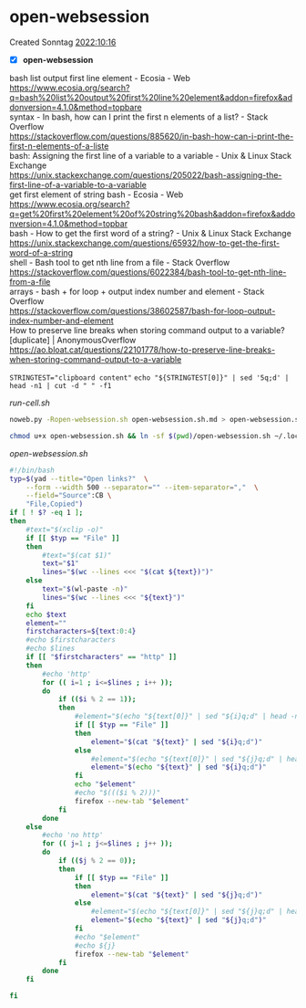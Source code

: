 # open-websession
Created Sonntag [2022:10:16]()

- [x] **open-websession**

bash list output first line element - Ecosia - Web  
https://www.ecosia.org/search?q=bash%20list%20output%20first%20line%20element&addon=firefox&addonversion=4.1.0&method=topbare  
syntax - In bash, how can I print the first n elements of a list? - Stack Overflow  
https://stackoverflow.com/questions/885620/in-bash-how-can-i-print-the-first-n-elements-of-a-liste  
bash: Assigning the first line of a variable to a variable - Unix & Linux Stack Exchange  
https://unix.stackexchange.com/questions/205022/bash-assigning-the-first-line-of-a-variable-to-a-variable  
get first element of string bash - Ecosia - Web  
https://www.ecosia.org/search?q=get%20first%20element%20of%20string%20bash&addon=firefox&addonversion=4.1.0&method=topbar  
bash - How to get the first word of a string? - Unix & Linux Stack Exchange  
https://unix.stackexchange.com/questions/65932/how-to-get-the-first-word-of-a-string  
shell - Bash tool to get nth line from a file - Stack Overflow  
https://stackoverflow.com/questions/6022384/bash-tool-to-get-nth-line-from-a-file  
arrays - bash + for loop + output index number and element - Stack Overflow  
https://stackoverflow.com/questions/38602587/bash-for-loop-output-index-number-and-element  
How to preserve line breaks when storing command output to a variable? [duplicate] | AnonymousOverflow  
https://ao.bloat.cat/questions/22101778/how-to-preserve-line-breaks-when-storing-command-output-to-a-variable  

``STRINGTEST="clipboard content"``
``echo "${STRINGTEST[0]}" | sed '5q;d' | head -n1 | cut -d " " -f1``

*run-cell.sh*
```bash
noweb.py -Ropen-websession.sh open-websession.sh.md > open-websession.sh && date
```


```bash
chmod u+x open-websession.sh && ln -sf $(pwd)/open-websession.sh ~/.local/bin/open-websession.sh && echo 'fertig'
```


*open-websession.sh*
```bash
#!/bin/bash
typ=$(yad --title="Open links?"  \
	--form --width 500 --separator="" --item-separator=","  \
	--field="Source":CB \
	"File,Copied")
if [ ! $? -eq 1 ];
then
    #text="$(xclip -o)"
    if [[ $typ == "File" ]]
    then
        #text="$(cat $1)"
        text="$1"
        lines="$(wc --lines <<< "$(cat ${text})")"
    else
        text="$(wl-paste -n)"
        lines="$(wc --lines <<< "${text}")"
    fi
    echo $text
    element=""
    firstcharacters=${text:0:4}
    #echo $firstcharacters
    #echo $lines
    if [[ "$firstcharacters" == "http" ]]
    then
        #echo 'http'
        for (( i=1 ; i<=$lines ; i++ ));
        do
            if (($i % 2 == 1));
            then
                #element="$(echo "${text[0]}" | sed "${i}q;d" | head -n1 | cut -d " " -f1)"
                if [[ $typ == "File" ]]
                then
                    element="$(cat "${text}" | sed "${i}q;d")"
                else
                    #element="$(echo "${text[0]}" | sed "${j}q;d" | head -n1 | cut -d " " -f2)"
                    element="$(echo "${text}" | sed "${i}q;d")"
                fi
                echo "$element"
                #echo "$((($i % 2)))"
                firefox --new-tab "$element"
            fi
        done
    else
        #echo 'no http'
        for (( j=1 ; j<=$lines ; j++ ));
        do
            if (($j % 2 == 0));
            then
                if [[ $typ == "File" ]]
                then
                    element="$(cat "${text}" | sed "${j}q;d")"
                else
                    #element="$(echo "${text[0]}" | sed "${j}q;d" | head -n1 | cut -d " " -f2)"
                    element="$(echo "${text}" | sed "${j}q;d")"
                fi
                #echo "$element"
                #echo ${j}
                firefox --new-tab "$element"
            fi
        done
    fi

fi
```

